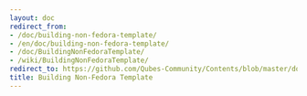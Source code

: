 ```yaml
---
layout: doc
redirect_from:
- /doc/building-non-fedora-template/
- /en/doc/building-non-fedora-template/
- /doc/BuildingNonFedoraTemplate/
- /wiki/BuildingNonFedoraTemplate/
redirect_to: https://github.com/Qubes-Community/Contents/blob/master/docs/building/building-non-fedora-template.md
title: Building Non-Fedora Template
---
```

